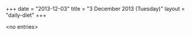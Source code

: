 +++
date = "2013-12-03"
title = "3 December 2013 (Tuesday)"
layout = "daily-diet"
+++


\<no entries\>
